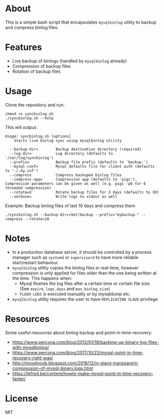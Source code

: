 # About

This is a simple bash script that encapsulates `mysqlbinlog` utility to backup and compress binlog files. 

# Features

- Live backup of binlogs (handled by `mysqlbinlog` already)
- Compression of backup files
- Rotation of backup files

# Usage

Clone the repository and run:

```
chmod +x syncbinlog.sh
./syncbinlog.sh --help
```

This will output:

```
Usage: syncbinlog.sh [options]
    Starts live binlog sync using mysqlbinlog utility

  --backup-dir=        Backup destination directory (required)
  --log-dir=           Log directory (defaults to '/var/log/syncbinlog')
  --prefix=            Backup file prefix (defaults to 'backup-')
  --mysql-conf=        Mysql defaults file for client auth (defaults to './.my.cnf')
  --compress           Compress backuped binlog files
  --compress-app=      Compression app (defaults to 'pigz'). Compression parameters can be given as well (e.g. pigz -p6 for 6 threaded compression)
  --rotate=X           Rotate backup files for X days (defaults to 30)
  --verbose=           Write logs to stdout as well
```

Example: Backup binlog files of last 10 days and compress them

`./syncbinlog.sh --backup-dir=/mnt/backup --prefix="mybackup-" --compress --rotate=10`

# Notes

- In a production database server, it should be controlled by a process manager such as `systemd` or `supervisord` to have more reliable start/restart behaviour.
- `mysqlbinlog` utility copies the binlog files in real-time, however compression is only applied for files older than the one being written at the time. This happens when: 
    - Mysql flushes the log files after a certain time or certain file size. (See `expire_logs_days` and `max_binlog_size`)
    - `FLUSH LOGS` is executed manually or by mysqldump etc. 
- `mysqlbinlog` utility requires the user to have `REPLICATION SLAVE` privilege

# Resources

Some useful resources about binlog backup and point-in-time-recovery:

- https://www.percona.com/blog/2012/01/18/backing-up-binary-log-files-with-mysqlbinlog/
- https://www.percona.com/blog/2017/10/23/mysql-point-in-time-recovery-right-way/
- http://mysqlnoob.blogspot.com/2016/12/in-place-transparent-compression-of-mysql-binary.logs.html
- https://lefred.be/content/howto-make-mysql-point-in-time-recovery-faster/

# License

MIT